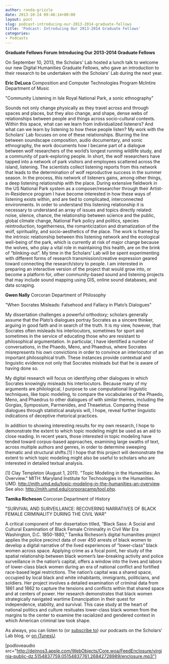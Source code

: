 ```yaml
---
author: ronda-grizzle
date: 2013-10-24 09:48:14+00:00
layout: post
slug: podcast-introducing-our-2013-2014-graduate-fellows
title: 'Podcast: Introducing Our 2013-2014 Graduate Fellows'
categories:
- Podcasts
---
```


**Graduate Fellows Forum**
**Introducing Our 2013-2014 Graduate Fellows**

On September 10, 2013, the Scholars' Lab hosted a lunch talk to welcome our new Digital Humanities Graduate Fellows, who gave an introduction to their research to be undertaken with the Scholars' Lab during the next year.

**Eric DeLuca**
Composition and Computer Technologies Program
McIntire Department of Music

"Community Listening in Isle Royal National Park, a sonic ethnography"

Sounds not only change physically as they travel across and through spaces and places, but they also change, and shape, dense webs of relationships between people and things across socio-cultural contexts. Within this space, what can we learn from individualized listeners? And what can we learn by listening to how these people listen? My work with the Scholars’ Lab focuses on one of these relationships. Blurring the line between soundscape composition, audio documentary, and sonic ethnography, the work documents how I became part of a dialogue between wolf researchers of the world’s longest running wildlife study, and a community of park-exploring people. In short, the wolf researchers have tapped into a network of park visitors and employees scattered across the island, listening. The scientists collect listening reports from this network that leads to the determination of wolf reproductive success in the summer season. In the process, this network of listeners gains, among other things, a deep listening relationship with the place. During extensive fieldwork in the US National Park system as a composer/researcher through their Artist-in-Residence program I have become interested in how these ways of listening exists within, and are tied to complicated, interconnected environments. In order to understand this listening relationship it is necessary to understand an array of issues and topics directly related: noise, silence, chance, the relationship between science and the public, global climate change, National Park policy and politics, species reintroduction, togetherness, the romanticization and dramatization of the wolf, spirituality, and socio-aesthetics of the place. The work is framed by the intrinsic relationship between this listening network and the ecological well-being of the park, which is currently at risk of major change because the wolves, who play a vital role in maintaining this health, are on the brink of “blinking-out”. My time in the Scholars’ Lab will be spent experimenting with different forms of research transmission/creative expression geared toward connecting the research/story to people. I am interested in preparing an interactive version of the project that would grow into, or become a platform for, other community-based sound and listening projects that may include sound mapping using GIS, online sound databases, and data scraping.

**Gwen Nally**
Corcoran Department of Philosophy

"When Socrates Misleads: Falsehood and Fallacy in Plato’s Dialogues"

My dissertation challenges a powerful orthodoxy; scholars generally assume that the Plato’s dialogues portray Socrates as a sincere thinker, arguing in good faith and in search of the truth. It is my view, however, that Socrates often misleads his interlocutors, sometimes for sport and sometimes in the service of educating those who are resistant to philosophical argumentation. In particular, I have identified a number of conversations, in the Phaedo, Meno, and Phaedrus, where Socrates misrepresents his own convictions in order to convince an interlocutor of an important philosophical truth. These instances provide contextual and linguistic evidence not only that Socrates misleads but that he is aware of having done so.

My digital research will focus on identifying other dialogues in which Socrates knowingly misleads his interlocutors. Because many of my arguments are philological, I purpose to use computational linguistic techniques, like topic modeling, to compare the vocabularies of the Phaedo, Meno, and Phaedrus to other dialogues of with similar themes, including the Gorgias, Symposium, Parmenides, and Theaetetus. Comparing these dialogues through statistical analysis will, I hope, reveal further linguistic indications of deceptive rhetorical practices.

In addition to showing interesting results for my own research, I hope to demonstrate the extent to which topic modeling might be used as an aid to close reading. In recent years, those interested in topic modeling have tended toward corpus-based approaches, examining large swaths of text, across multiple authors and genres, in order to determine sweeping thematic and structural shifts.[1] I hope that this project will demonstrate the extent to which topic modeling might also be useful to scholars who are interested in detailed textual analysis.

[1] Clay Templeton (August 1, 2011). "Topic Modeling in the Humanities: An Overview." MITH: Maryland Institute for Technologies in the Humanities. UMD. http://mith.umd.edu/topic-modeling-in-the-humanities-an-overview. See also: http://mith.umd.edu/corporacamp/tool.php.


**Tamika Richeson**
Corcoran Department of History

"SURVIVAL AND SURVEILLANCE: RECOVERING NARRATIVES OF BLACK FEMALE CRIMINALITY DURING THE CIVIL WAR"

A critical component of her dissertation titled, “Black Sass: A Social and Cultural Examination of Black Female Criminality in Civil War Era Washington, D.C. 1850-1880,” Tamika Richeson’s digital humanities project applies the police precinct data of over 450 arrests of black women to develop a digital narrative of the lived experiences of “lower-class” black women across space. Applying crime as a focal point, her study of the spatial relationship between black women’s law-breaking activity and police surveillance in the nation’s capital, offers a window into the lives and labors of lower-class black women during an era of national conflict and fortified race-based legal restrictions. The nation’s capital was a shared space, occupied by local black and white inhabitants, immigrants, politicians, and soldiers. Her project involves a detailed examination of criminal data from 1861 and 1862 to capture the tensions and conflicts within that shared space and at centers of power. Her research demonstrates that black women strategically navigated wartime Emancipation in their quest for independence, stability, and survival. This case study at the heart of national politics and culture resituates lower-class black women from the margins to the center to examine the racialized and gendered context in which American criminal law took shape.

As always, you can listen to (or [subscribe to](http://www.scholarslab.org/category/podcasts/)) our podcasts on the Scholars' Lab blog, or [on iTunesU](http://itunes.apple.com/us/itunes-u/scholars-lab-speaker-series/id401906619).

[podloveaudio src="http://deimos3.apple.com/WebObjects/Core.woa/FeedEnclosure/virginia-public-dz.5154837759.05154837761.26842728989/enclosure.mp3"]
